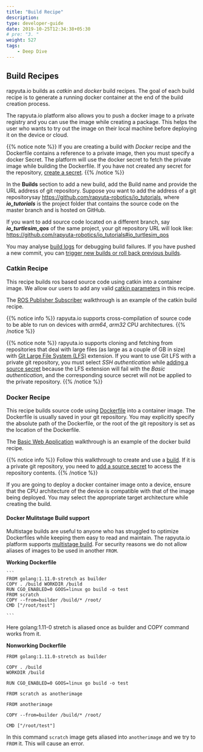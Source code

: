 ```yaml
---
title: "Build Recipe"
description:
type: developer-guide
date: 2019-10-25T12:34:38+05:30
# pre: "3. "
weight: 527
tags:
    - Deep Dive
---
```


## Build Recipes
rapyuta.io builds as *catkin* and *docker* build recipes. 
The goal of each build recipe is to generate a running docker container at the end of the build creation process.

The rapyuta.io platform also allows you to push a docker image to a private registry and you can use the image while creating a package. This helps the user who wants to try out the image on their local machine before deploying it on the device or cloud.

{{% notice note %}}
If you are creating a build with *Docker* recipe and the Dockerfile contains a reference to a private image, then you must specify a docker Secret. The platform will use the docker secret to fetch the private image while building the Dockerfile. If you have not created any secret for the repository, [create a secret](/how-to-guides/account-management/setup-private-git-access/).
{{% /notice %}}

In the **Builds** section to add a new build, add the Build name and provide 
the URL address of git repository. Suppose you want to add the address of a git repositorysay https://github.com/rapyuta-robotics/io_tutorials,
where ***io_tutorials*** is the project folder that contains the source
code on the master branch and is hosted on GitHub.

If you want to add source code located on a different branch, say
***io_turtlesim_qos*** of the same project, your git repository URL
will look like:
https://github.com/rapyuta-robotics/io_tutorials#io_turtlesim_qos

You may analyse [build logs](/3_how-tos/35_tooling_and_debugging/debugging-logs/) for
debugging build failures. If you have pushed a new commit, you can
[trigger new builds or roll back previous builds](/5_deep-dives/52_software-development/522_trigger-and-rollback-builds/).

### Catkin Recipe
This recipe builds ros based source code using catkin into a container image. We allow our users to add any valid [catkin parameters](/5_deep-dives/52_software-development/523_ros-support-for-builds/) in this recipe. 
 

The [ROS Publisher Subscriber](/4_tutorials/41_beginner/415_preinstalled-runtime/) walkthrough is an example of the catkin build recipe.

{{% notice info %}}
rapyuta.io supports cross-compilation of source code
to be able to run on devices with *arm64*, *arm32* CPU
architectures.
{{% /notice %}}

{{% notice note %}}
rapyuta.io supports cloning and fetching from repositories
that deal with large files (as large as a couple of GB in size) with
[Git Large File System (LFS)](https://git-lfs.github.com/) extension.
If you want to use Git LFS with a private git repository, you must select *SSH authentication* while [adding a source secret](/how-to-guides/account-management/setup-private-git-access/) because the LFS extension will fail with the *Basic authentication*, and the corresponding source secret will not be applied to the private repository.
{{% /notice %}}



### Docker Recipe
This recipe builds source code using [Dockerfile](https://docs.docker.com/engine/reference/builder/) into a container image. The Dockerfile is usually saved in your git repository. You may explicitly specify the absolute path of the Dockerfile, or the root of the git repository is set as the location of the Dockerfile.

The [Basic Web Application](/4_tutorials/41_beginner/412_basic-web-app/) walkthrough is an example of the docker build recipe.

{{% notice info %}}
Follow this walkthrough to create and use a [build](/3_how-tos/33_software-development/331_create-builds/).
If it is a private git repository, you need to 
[add a source secret](/how-to-guides/account-management/setup-private-git-access/)
to access the repository contents. 
{{% /notice %}}

If you are going to deploy a docker container image onto a device, ensure that the
CPU architecture of the device is compatible with that of the image being
deployed. You may select the appropriate target architecture while creating the build.


#### Docker Mulitstage Build support

Multistage builds are useful to anyone who has struggled to optimize Dockerfiles while keeping them easy to read and maintain. The rapyuta.io platform supports [multistage build](https://docs.docker.com/develop/develop-images/multistage-build/). For security reasons we do not allow aliases of images to be used in another `FROM`.

**Working Dockerfile**

    ```
    FROM golang:1.11.0-stretch as builder 
    COPY . /build WORKDIR /build 
    RUN CGO_ENABLED=0 GOOS=linux go build -o test 
    FROM scratch 
    COPY --from=builder /build/* /root/
    CMD ["/root/test"] 
    
    ```


Here golang:1.11-0 stretch is aliased once as builder and COPY command works from it. 


**Nonworking Dockerfile**

```
FROM golang:1.11.0-stretch as builder

COPY . /build
WORKDIR /build

RUN CGO_ENABLED=0 GOOS=linux go build -o test

FROM scratch as anotherimage

FROM anotherimage

COPY --from=builder /build/* /root/

CMD ["/root/test"]
```

In this command `scratch` image gets aliased into `anotherimage` and we try to `FROM` it. This will cause an error. 
